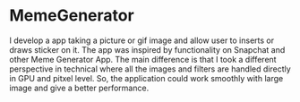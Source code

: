 # MemeGenerator
I develop a app taking a picture or gif image and allow user to inserts or draws sticker on it. The app was inspired by functionality on Snapchat and other Meme Generator App. The main difference is that I took a different perspective in technical where all the images and filters are handled directly in GPU and pitxel level. So, the application could work smoothly with large image and give a better performance. 
